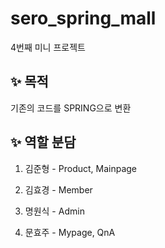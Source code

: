 # sero_spring_mall
4번째 미니 프로젝트

## ✨ 목적
기존의 코드를 SPRING으로 변환

## ✨ 역할 분담
1. 김준형 - Product, Mainpage
   
3. 김효경 - Member
4. 명원식 - Admin
5. 문효주 - Mypage, QnA

